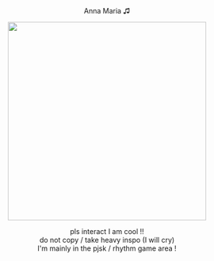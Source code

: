 <div align="center">Anna Maria ♫</div>

<p align="center"><img width="400" height="400" src="https://github.com/user-attachments/assets/c02e5683-d472-4037-8acf-9d1a5a1ff1a8"></p>

<div align="center">pls interact I am cool !!</div>

<div align="center">do not copy / take heavy inspo (I will cry)</div>

<div align="center">I'm mainly in the pjsk / rhythm game area !</div>
